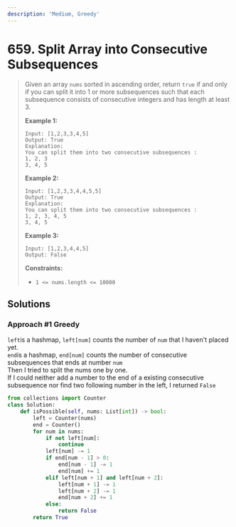 ```yaml
---
description: 'Medium, Greedy'
---
```


# 659. Split Array into Consecutive Subsequences

> Given an array `nums` sorted in ascending order, return `true` if and only if you can split it into 1 or more subsequences such that each subsequence consists of consecutive integers and has length at least 3.
>
> **Example 1:**
>
> ```text
> Input: [1,2,3,3,4,5]
> Output: True
> Explanation:
> You can split them into two consecutive subsequences : 
> 1, 2, 3
> 3, 4, 5
>
> ```
>
> **Example 2:**
>
> ```text
> Input: [1,2,3,3,4,4,5,5]
> Output: True
> Explanation:
> You can split them into two consecutive subsequences : 
> 1, 2, 3, 4, 5
> 3, 4, 5
>
> ```
>
> **Example 3:**
>
> ```text
> Input: [1,2,3,4,4,5]
> Output: False
> ```
>
> **Constraints:**
>
> * `1 <= nums.length <= 10000`

## Solutions

### Approach \#1 Greedy

`left`is a hashmap, `left[num]` counts the number of `num` that I haven't placed yet.  
`end`is a hashmap, `end[num]` counts the number of consecutive subsequences that ends at number `num`  
Then I tried to split the nums one by one.  
If I could neither add a number to the end of a existing consecutive subsequence nor find two following number in the left, I returned `False`

```python
from collections import Counter
class Solution:
    def isPossible(self, nums: List[int]) -> bool:
        left = Counter(nums)
        end = Counter()
        for num in nums:
            if not left[num]:
                continue
            left[num] -= 1
            if end[num - 1] > 0:
                end[num - 1] -= 1
                end[num] += 1
            elif left[num + 1] and left[num + 2]:
                left[num + 1] -= 1
                left[num + 2] -= 1
                end[num + 2] += 1
            else:
                return False
        return True
```

